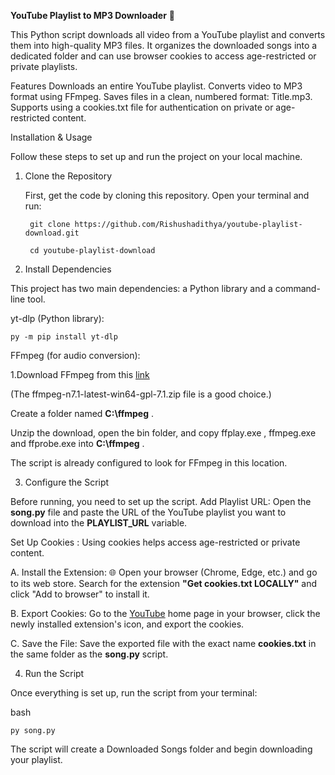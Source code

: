 **YouTube Playlist to MP3 Downloader** 🎵

This Python script downloads all video from a YouTube playlist and converts them into high-quality MP3 files. It organizes the downloaded songs into a dedicated folder and can use browser cookies to access age-restricted or private playlists.

Features
Downloads an entire YouTube playlist.
Converts video to MP3 format using FFmpeg.
Saves files in a clean, numbered format: Title.mp3.
Supports using a cookies.txt file for authentication on private or age-restricted content.

Installation & Usage

Follow these steps to set up and run the project on your local machine.



1. Clone the Repository

   First, get the code by cloning this repository. Open your terminal and run:

        git clone https://github.com/Rishushadithya/youtube-playlist-download.git

        cd youtube-playlist-download




2. Install Dependencies

This project has two main dependencies: a Python library and a command-line tool.

yt-dlp (Python library):

    py -m pip install yt-dlp


FFmpeg (for audio conversion):

1.Download FFmpeg from this [link](https://github.com/BtbN/FFmpeg-Builds/releases)
 
 (The ffmpeg-n7.1-latest-win64-gpl-7.1.zip file is a good choice.)
 

Create a folder named **C:\ffmpeg** .

Unzip the download, open the bin folder, and copy ffplay.exe , ffmpeg.exe and ffprobe.exe into **C:\ffmpeg** .

The script is already configured to look for FFmpeg in this location.



3. Configure the Script
   
Before running, you need to set up the script.
Add Playlist URL: Open the **song.py** file and paste the URL of the YouTube playlist you want to download into the **PLAYLIST_URL** variable.


Set Up Cookies : Using cookies helps access age-restricted or private content.

A. Install the Extension: 🌐 Open your browser (Chrome, Edge, etc.) and go to its web store. Search for the extension **"Get cookies.txt LOCALLY"** and click "Add to browser" to install it.

B. Export Cookies: Go to the [YouTube](https://www.youtube.com) home page in your browser, click the newly installed extension's icon, and export the cookies.

C. Save the File: Save the exported file with the exact name **cookies.txt** in the same folder as the **song.py** script.



4. Run the Script

Once everything is set up, run the script from your terminal:

bash
    
    py song.py


The script will create a Downloaded Songs folder and begin downloading your playlist.
